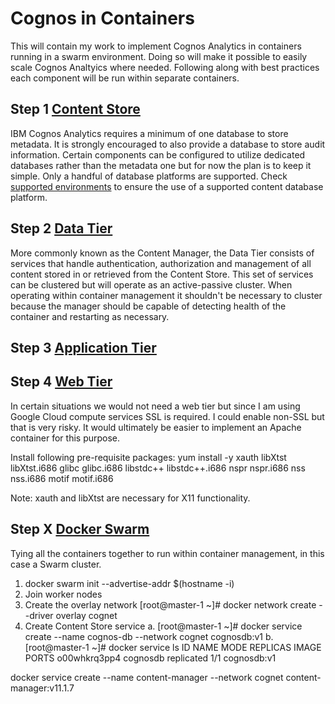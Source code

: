# Cognos in Containers
This will contain my work to implement Cognos Analytics in containers running in a swarm environment. Doing so will make it possible to easily scale Cognos Analtyics where needed. Following along with best practices each component will be run within separate containers.

## Step 1 [Content Store](Content_Store.md)
IBM Cognos Analytics requires a minimum of one database to store metadata. It is strongly encouraged to also provide a database to store audit information. Certain components can be configured to utilize dedicated databases rather than the metadata one but for now the plan is to keep it simple. Only a handful of database platforms are supported. Check [supported environments](https://www.ibm.com/support/pages/ibm-cognos-analytics-premises-111x-supported-software-environments) to ensure the use of a supported content database platform.

## Step 2 [Data Tier](Data_Tier.md)
More commonly known as the Content Manager, the Data Tier consists of services that handle authentication, authorization and management of all content stored in or retrieved from the Content Store. This set of services can be clustered but will operate as an active-passive cluster. When operating within container management it shouldn't be necessary to cluster because the manager should be capable of detecting health of the container and restarting as necessary.

## Step 3 [Application Tier](App_Tier.md)

## Step 4 [Web Tier](Web_Tier.md)
In certain situations we would not need a web tier but since I am using Google Cloud compute services SSL is required. I could enable non-SSL but that is very risky. It would ultimately be easier to implement an Apache container for this purpose.


Install following pre-requisite packages:
yum install -y xauth libXtst libXtst.i686 glibc glibc.i686 libstdc++ libstdc++.i686 nspr nspr.i686 nss nss.i686 motif motif.i686

Note: xauth and libXtst are necessary for X11 functionality.

## Step X [Docker Swarm](Docker_Swarm.md)
Tying all the containers together to run within container management, in this case a Swarm cluster.

1. docker swarm init --advertise-addr $(hostname -i)
2. Join worker nodes
3. Create the overlay network
[root@master-1 ~]# docker network create --driver overlay cognet
4. Create Content Store service
    a. [root@master-1 ~]# docker service create --name cognos-db --network cognet cognosdb:v1
    b. [root@master-1 ~]# docker service ls
ID                  NAME                MODE                REPLICAS            IMAGE               PORTS
o00whkrq3pp4        cognosdb            replicated          1/1                 cognosdb:v1

docker service create --name content-manager --network cognet content-manager:v11.1.7
